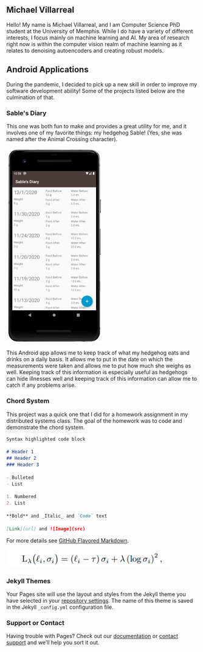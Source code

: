 ## Michael Villarreal

Hello! My name is Michael Villarreal, and I am Computer Science PhD student at the University of Memphis. While I do have a variety of different interests, I focus mainly on machine learning and AI. My area of research right now is within the computer vision realm of machine learning as it relates to denoising autoencoders and creating robust models.


## Android Applications

During the pandemic, I decided to pick up a new skill in order to improve my software development ability! Some of the projects listed below are the culmination of that.

### Sable's Diary

This one was both fun to make and provides a great utility for me, and it involves one of my favorite things: my hedgehog Sable! (Yes, she was named after the Animal Crossing character).

<img src="sables_diary_example.png" alt="drawing" width="250"/>

This Android app allows me to keep track of what my hedgehog eats and drinks on a daily basis. It allows me to put in the date on which the measurements were taken and allows me to put how much she weighs as well. Keeping track of this information is especially useful as hedgehogs can hide illnesses well and keeping track of this information can allow me to catch if any problems arise.

### Chord System

This project was a quick one that I did for a homework assignment in my distributed systems class. The goal of the homework was to code and demonstrate the chord system.


```markdown
Syntax highlighted code block

# Header 1
## Header 2
### Header 3

- Bulleted
- List

1. Numbered
2. List

**Bold** and _Italic_ and `Code` text

[Link](url) and ![Image](src)
```

For more details see [GitHub Flavored Markdown](https://guides.github.com/features/mastering-markdown/).

![test](loss.png)

### Jekyll Themes

Your Pages site will use the layout and styles from the Jekyll theme you have selected in your [repository settings](https://github.com/tmvllrrl/tmvllrrl.github.io/settings/pages). The name of this theme is saved in the Jekyll `_config.yml` configuration file.

### Support or Contact

Having trouble with Pages? Check out our [documentation](https://docs.github.com/categories/github-pages-basics/) or [contact support](https://support.github.com/contact) and we’ll help you sort it out.
